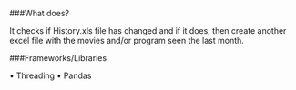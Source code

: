 ###What does?

It checks if History.xls file has changed and if it does, then create another excel file with the movies and/or program seen the last month.

###Frameworks/Libraries

• Threading
• Pandas

